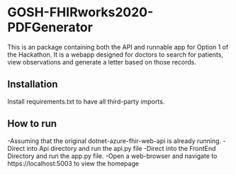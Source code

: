 # GOSH-FHIRworks2020-PDFGenerator

This is an package containing both the API and runnable app for Option 1 of the Hackathon. It is a webapp designed for doctors to search for patients, view observations and generate a letter based on those records. 

## Installation

Install requirements.txt to have all third-party imports.

## How to run
-Assuming that the original dotnet-azure-fhir-web-api is already running.
-Direct into Api directory and run the api.py file 
-Direct into the FrontEnd Directory and run the app.py file.
-Open a web-browser and navigate to https://localhost:5003 to view the homepage


